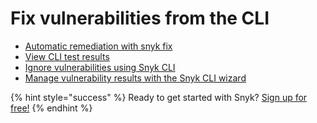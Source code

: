 # Fix vulnerabilities from the CLI

* [Automatic remediation with snyk fix](automatic-remediation-with-snyk-fix.md)
* [View CLI test results](view-cli-test-results.md)
* [Ignore vulnerabilities using Snyk CLI](ignore-vulnerabilities-using-snyk-cli.md)
* [Manage vulnerability results with the Snyk CLI wizard](manage-vulnerability-results-with-the-snyk-cli-wizard.md)

{% hint style="success" %}
Ready to get started with Snyk? [Sign up for free!](https://snyk.io/login?cta=sign-up&loc=footer&page=support_docs_page)
{% endhint %}

